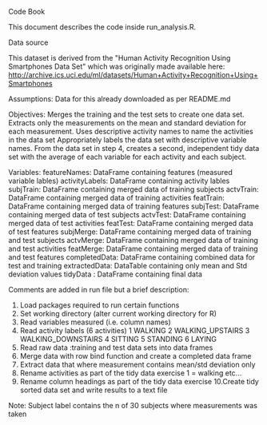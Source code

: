 Code Book

This document describes the code inside run_analysis.R.

Data source

This dataset is derived from the "Human Activity Recognition Using Smartphones Data Set" which was originally made available here:
http://archive.ics.uci.edu/ml/datasets/Human+Activity+Recognition+Using+Smartphones

Assumptions:
Data for this already downloaded as per README.md

Objectives:
Merges the training and the test sets to create one data set.
Extracts only the measurements on the mean and standard deviation for each measurement.
Uses descriptive activity names to name the activities in the data set
Appropriately labels the data set with descriptive variable names.
From the data set in step 4, creates a second, independent tidy data set with the average of each variable for each activity    and each subject.

Variables:
featureNames: DataFrame containing features (measured variable lables)
activityLabels: DataFrame containing activity lables
subjTrain: DataFrame containing merged data of training subjects
actvTrain: DataFrame containing merged data of training activities
featTrain: DataFrame containing merged data of training features
subjTest: DataFrame containing merged data of test subjects
actvTest: DataFrame containing merged data of test activities
featTest: DataFrame containing merged data of test features
subjMerge: DataFrame containing merged data of training and test subjects
actvMerge: DataFrame containing merged data of training and test activities
featMerge: DataFrame containing merged data of training and test features
completedData: DataFrame containing combined data for test and training
extractedData: DataTable containing only mean and Std deviation values
tidyData : DataFrame containing final data

Comments are added in run file but a brief description:

1. Load packages required to run certain functions
2. Set working directory (alter current working directory for R)
3. Read variables measured (i.e. column names)
4. Read activity labels (6 activities)
  1 WALKING
  2 WALKING_UPSTAIRS
  3 WALKING_DOWNSTAIRS
  4 SITTING
  5 STANDING
  6 LAYING
5. Read raw data :training and test data sets into data frames
6. Merge data with row bind function and create a completed data frame
7. Extract data that where measurement contains mean/std deviation only
8. Rename activities as part of the tidy data exercise 1 = walking etc...
9. Rename column headings as part of the tidy data exercise
10.Create tidy sorted data set and write results to a text file

Note:
Subject label contains the n of 30 subjects where measurements was taken
